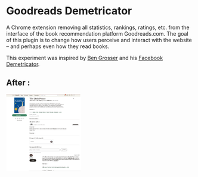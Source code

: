 # Goodreads Demetricator

A Chrome extension removing all statistics, rankings, ratings, etc. from the interface of the book recommendation platform Goodreads.com. The goal of this plugin is to change how users perceive and interact with the website – and perhaps even how they read books.

This experiment was inspired by [Ben Grosser](https://bengrosser.com/) and his [Facebook Demetricator](https://chromewebstore.google.com/detail/facebook-demetricator/dbkgglbefgkimiadfjmgnkjmaoahephg).

## After :
<img src="images/After.png" alt="After" width="200"/>
